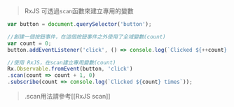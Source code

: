 > RxJS 可透過`scan`函數來建立專用的變數
```javascript
var button = document.querySelector('button'); 

//創建一個按鈕事件，在這個按鈕事件之外使用了全域變數(count)
var count = 0;
button.addEventListener('click', () => console.log(`Clicked ${++count} times`));

//使用 RxJS，在scan建立專用變數(count)
Rx.Observable.fromEvent(button, 'click') 
.scan(count => count + 1, 0) 
.subscribe(count => console.log(`Clicked ${count} times`));
```

> .scan用法請參考[[RxJS scan]]